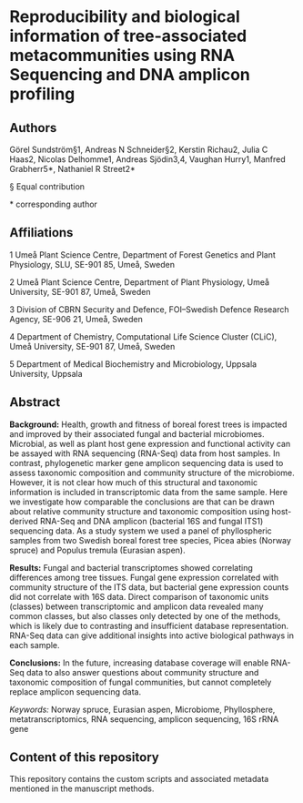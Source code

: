 # Reproducibility and biological information of tree-associated metacommunities using RNA Sequencing and DNA amplicon profiling
## Authors
Görel Sundström§1, Andreas N Schneider§2, Kerstin Richau2, Julia C Haas2, Nicolas Delhomme1, Andreas Sjödin3,4, Vaughan Hurry1, Manfred Grabherr5*, Nathaniel R Street2&ast;

§ Equal contribution 

&ast; corresponding author

## Affiliations

1 Umeå Plant Science Centre, Department of Forest Genetics and Plant Physiology, SLU, SE-901 85, Umeå, Sweden 

2 Umeå Plant Science Centre, Department of Plant Physiology, Umeå University, SE-901 87, Umeå, Sweden 

3 Division of CBRN Security and Defence, FOI–Swedish Defence Research Agency, SE-906 21, Umeå, Sweden  

4 Department of Chemistry, Computational Life Science Cluster (CLiC), Umeå University, SE-901 87, Umeå, Sweden 

5 Department of Medical Biochemistry and Microbiology, Uppsala University, Uppsala 

## Abstract

**Background:** Health, growth and fitness of boreal forest trees is impacted and improved by their associated fungal and bacterial microbiomes. Microbial, as well as plant host gene expression and functional activity can be assayed with RNA sequencing (RNA-Seq) data from host samples. In contrast, phylogenetic marker gene amplicon sequencing data is used to assess taxonomic composition and community structure of the microbiome. However, it is not clear how much of this structural and taxonomic information is included in transcriptomic data from the same sample. Here we investigate how comparable the conclusions are that can be drawn about relative community structure and taxonomic composition using host-derived RNA-Seq and DNA amplicon (bacterial 16S and fungal ITS1) sequencing data. As a study system we used a panel of phyllospheric samples from two Swedish boreal forest tree species, Picea abies (Norway spruce) and Populus tremula (Eurasian aspen). 

**Results:** Fungal and bacterial transcriptomes showed correlating differences among tree tissues. Fungal gene expression correlated with community structure of the ITS data, but bacterial gene expression counts did not correlate with 16S data. Direct comparison of taxonomic units (classes) between transcriptomic and amplicon data revealed many common classes, but also classes only detected by one of the methods, which is likely due to contrasting and insufficient database representation. RNA-Seq data can give additional insights into active biological pathways in each sample. 

**Conclusions:** In the future, increasing database coverage will enable RNA-Seq data to also answer questions about community structure and taxonomic composition of fungal communities, but cannot completely replace amplicon sequencing data. 

 

*Keywords:* Norway spruce, Eurasian aspen, Microbiome, Phyllosphere, metatranscriptomics, RNA sequencing, amplicon sequencing, 16S rRNA gene 

## Content of this repository

This repository contains the custom scripts and associated metadata mentioned in the manuscript methods. 
